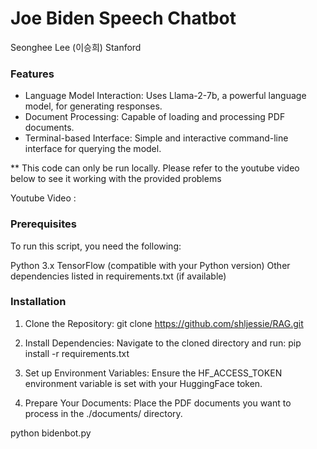 # Joe Biden Speech Chatbot

Seonghee Lee (이승희)
Stanford 

### Features
- Language Model Interaction: Uses Llama-2-7b, a powerful language model, for generating responses.
- Document Processing: Capable of loading and processing PDF documents.
- Terminal-based Interface: Simple and interactive command-line interface for querying the model.


** This code can only be run locally. Please refer to the youtube video below to see it working with the provided problems 

Youtube Video : 

### Prerequisites
To run this script, you need the following:

Python 3.x
TensorFlow (compatible with your Python version)
Other dependencies listed in requirements.txt (if available)

### Installation
1. Clone the Repository:
git clone https://github.com/shljessie/RAG.git

2. Install Dependencies:
Navigate to the cloned directory and run:
pip install -r requirements.txt

3. Set up Environment Variables:
Ensure the HF_ACCESS_TOKEN environment variable is set with your HuggingFace token.

4. Prepare Your Documents:
Place the PDF documents you want to process in the ./documents/ directory.

python bidenbot.py

